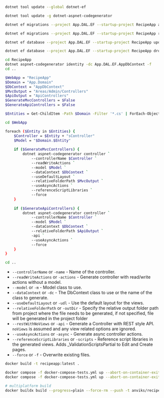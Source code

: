 ```bash
dotnet tool update --global dotnet-ef
```

```bash
dotnet tool update -g dotnet-aspnet-codegenerator
```

```bash
dotnet ef migrations --project App.DAL.EF --startup-project RecipeApp add Initial
```

```bash
dotnet ef migrations --project App.DAL.EF --startup-project RecipeApp remove
```

```bash
dotnet ef database --project App.DAL.EF --startup-project RecipeApp update
```

```bash
dotnet ef database --project App.DAL.EF --startup-project RecipeApp drop
```

```bash
cd RecipeApp
dotnet aspnet-codegenerator identity -dc App.DAL.EF.AppDbContext -f
cd ..
```

```bash
$WebApp = "RecipeApp"
$Domain = "App.Domain"
$DbContext = "AppDbContext"
$MvcOutput = "Areas/Admin/Controllers"
$ApiOutput = "ApiControllers"
$GenerateMvcControllers = $False
$GenerateApiControllers = $False

$Entities = Get-ChildItem -Path $Domain -Filter '*.cs' | ForEach-Object { $_.BaseName }

cd $WebApp

foreach ($Entity in $Entities) {
    $Controller = $Entity + "sController"
    $Model = "$Domain.$Entity"
  
    if ($GenerateMvcControllers) { 
        dotnet aspnet-codegenerator controller `
            --controllerName $Controller `
            --readWriteActions `
            --model $Model `
            --dataContext $DbContext `
            --useDefaultLayout `
            --relativeFolderPath $MvcOutput `
            --useAsyncActions `
            --referenceScriptLibraries `
            --force
    }
    
    if ($GenerateApiControllers) {
        dotnet aspnet-codegenerator controller `
            --controllerName $Controller `
            --model $Model `
            --dataContext $DbContext `
            --relativeFolderPath $ApiOutput `
            -api `
            --useAsyncActions `
            --force
    }
}

cd ..
```

* `--controllerName` or `-name` - Name of the controller.
* `--readWriteActions` or `-actions` - Generate controller with read/write actions without a model.
* `--model` or `-m` - Model class to use.
* `--dataContext` or `-dc` - The DbContext class to use or the name of the class to generate.
* `--useDefaultLayout` or `-udl` - Use the default layout for the views.
* `--relativeFolderPath` or `-outDir` - Specify the relative output folder path from project where the file needs to be generated, if not specified, file will be generated in the project folder
* `--restWithNoViews` or `-api` - Generate a Controller with REST style API. `noViews` is assumed and any view related options are ignored.
* `--useAsyncActions` or `-async` - Generate async controller actions.
* `--referenceScriptLibraries` or `-scripts` - Reference script libraries in the generated views. Adds _ValidationScriptsPartial to Edit and Create pages.
* `--force` or `-f` - Overwrite existing files.


```bash
docker build -t recipeapp:latest .

docker compose -f docker-compose-tests.yml up --abort-on-container-exit --exit-code-from testapp
docker compose -f docker-compose-tests.yml up --abort-on-container-exit --exit-code-from testapp --build

# multiplatform build
docker buildx build --progress=plain --force-rm --push -t anviks/recipeapp:latest . 
```
